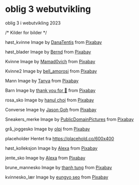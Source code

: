 # oblig 3 webutvikling
 oblig 3 i webutvikling 2023

/* Kilder for bilder */

høst_kvinne
Image by <a href="https://pixabay.com/users/danatentis-2743349/?utm_source=link-attribution&utm_medium=referral&utm_campaign=image&utm_content=2003650">DanaTentis</a> from <a href="https://pixabay.com//?utm_source=link-attribution&utm_medium=referral&utm_campaign=image&utm_content=2003650">Pixabay</a>

høst_blader
Image by <a href="https://pixabay.com/users/momentmal-5324081/?utm_source=link-attribution&utm_medium=referral&utm_campaign=image&utm_content=2665807">Bernd</a> from <a href="https://pixabay.com//?utm_source=link-attribution&utm_medium=referral&utm_campaign=image&utm_content=2665807">Pixabay</a>

Kvinne
Image by <a href="https://pixabay.com/users/mamad0vich-25257407/?utm_source=link-attribution&utm_medium=referral&utm_campaign=image&utm_content=7009979">Mamad0vich</a> from <a href="https://pixabay.com//?utm_source=link-attribution&utm_medium=referral&utm_campaign=image&utm_content=7009979">Pixabay</a>

Kvinne2
Image by <a href="https://pixabay.com/users/bell_amorosi-13683159/?utm_source=link-attribution&utm_medium=referral&utm_campaign=image&utm_content=4642707">bell_amorosi</a> from <a href="https://pixabay.com//?utm_source=link-attribution&utm_medium=referral&utm_campaign=image&utm_content=4642707">Pixabay</a>

Mann
Image by <a href="https://pixabay.com/users/ploommee-32016532/?utm_source=link-attribution&utm_medium=referral&utm_campaign=image&utm_content=7661610">Tanya</a> from <a href="https://pixabay.com//?utm_source=link-attribution&utm_medium=referral&utm_campaign=image&utm_content=7661610">Pixabay</a>

Barn
Image by <a href="https://pixabay.com/users/r-region-6314823/?utm_source=link-attribution&utm_medium=referral&utm_campaign=image&utm_content=3016384">thank you for 💙</a> from <a href="https://pixabay.com//?utm_source=link-attribution&utm_medium=referral&utm_campaign=image&utm_content=3016384">Pixabay</a>


rosa_sko
Image by <a href="https://pixabay.com/users/621hjmit-679872/?utm_source=link-attribution&utm_medium=referral&utm_campaign=image&utm_content=589193">hanul choi</a> from <a href="https://pixabay.com//?utm_source=link-attribution&utm_medium=referral&utm_campaign=image&utm_content=589193">Pixabay</a>

Converse
Image by <a href="https://pixabay.com/users/cegoh-94852/?utm_source=link-attribution&utm_medium=referral&utm_campaign=image&utm_content=1433925">Jason Goh</a> from <a href="https://pixabay.com//?utm_source=link-attribution&utm_medium=referral&utm_campaign=image&utm_content=1433925">Pixabay</a>

Sneakers_merke
Image by <a href="https://pixabay.com/users/publicdomainpictures-14/?utm_source=link-attribution&utm_medium=referral&utm_campaign=image&utm_content=71623">PublicDomainPictures</a> from <a href="https://pixabay.com//?utm_source=link-attribution&utm_medium=referral&utm_campaign=image&utm_content=71623">Pixabay</a>

grå_joggesko
Image by <a href="https://pixabay.com/users/olpi-447304/?utm_source=link-attribution&utm_medium=referral&utm_campaign=image&utm_content=832875">olpi</a> from <a href="https://pixabay.com//?utm_source=link-attribution&utm_medium=referral&utm_campaign=image&utm_content=832875">Pixabay</a>

placeholder
Hentet fra https://placehold.co/600x400

høst_kolleksjon
Image by <a href="https://pixabay.com/users/alexas_fotos-686414/?utm_source=link-attribution&utm_medium=referral&utm_campaign=image&utm_content=3853326">Alexa</a> from <a href="https://pixabay.com//?utm_source=link-attribution&utm_medium=referral&utm_campaign=image&utm_content=3853326">Pixabay</a>

jente_sko
Image by <a href="https://pixabay.com/users/alexas_fotos-686414/?utm_source=link-attribution&utm_medium=referral&utm_campaign=image&utm_content=3057510">Alexa</a> from <a href="https://pixabay.com//?utm_source=link-attribution&utm_medium=referral&utm_campaign=image&utm_content=3057510">Pixabay</a>

brune_mannesko
Image by <a href="https://pixabay.com/users/mr-special-9967825/?utm_source=link-attribution&utm_medium=referral&utm_campaign=image&utm_content=3743511">thanh tung</a> from <a href="https://pixabay.com//?utm_source=link-attribution&utm_medium=referral&utm_campaign=image&utm_content=3743511">Pixabay</a>

kvinnesko_lær
Image by <a href="https://pixabay.com/users/ddalki3003-527276/?utm_source=link-attribution&utm_medium=referral&utm_campaign=image&utm_content=506826">eungyo seo</a> from <a href="https://pixabay.com//?utm_source=link-attribution&utm_medium=referral&utm_campaign=image&utm_content=506826">Pixabay</a>